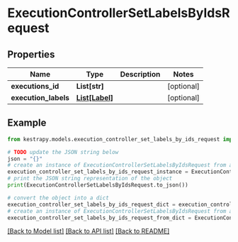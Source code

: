# ExecutionControllerSetLabelsByIdsRequest


## Properties

Name | Type | Description | Notes
------------ | ------------- | ------------- | -------------
**executions_id** | **List[str]** |  | [optional] 
**execution_labels** | [**List[Label]**](Label.md) |  | [optional] 

## Example

```python
from kestrapy.models.execution_controller_set_labels_by_ids_request import ExecutionControllerSetLabelsByIdsRequest

# TODO update the JSON string below
json = "{}"
# create an instance of ExecutionControllerSetLabelsByIdsRequest from a JSON string
execution_controller_set_labels_by_ids_request_instance = ExecutionControllerSetLabelsByIdsRequest.from_json(json)
# print the JSON string representation of the object
print(ExecutionControllerSetLabelsByIdsRequest.to_json())

# convert the object into a dict
execution_controller_set_labels_by_ids_request_dict = execution_controller_set_labels_by_ids_request_instance.to_dict()
# create an instance of ExecutionControllerSetLabelsByIdsRequest from a dict
execution_controller_set_labels_by_ids_request_from_dict = ExecutionControllerSetLabelsByIdsRequest.from_dict(execution_controller_set_labels_by_ids_request_dict)
```
[[Back to Model list]](../README.md#documentation-for-models) [[Back to API list]](../README.md#documentation-for-api-endpoints) [[Back to README]](../README.md)


